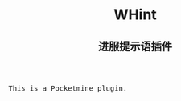 <center><h1>WHint</h1></center>
<center><h2>进服提示语插件</h2></center>
<br/>
<pre><p>This is a Pocketmine plugin.</p></pre>
<!--插件开源禁止倒卖-->
